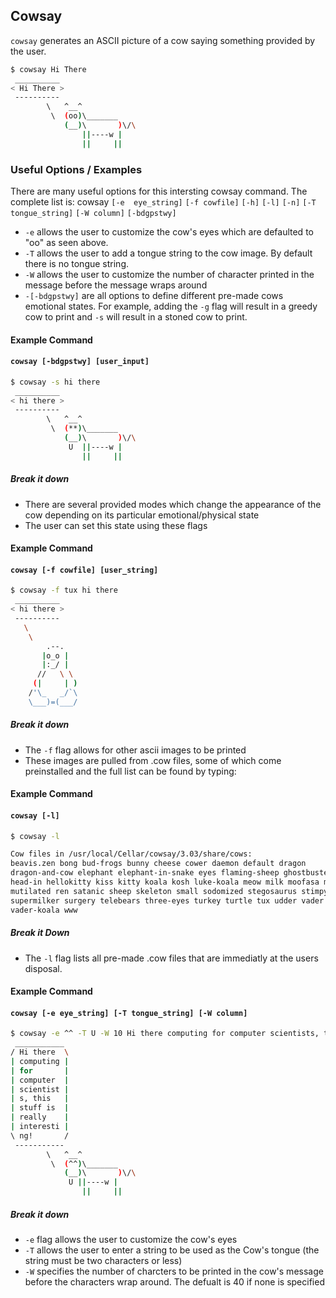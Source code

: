 ---
---

Cowsay
--
`cowsay` generates an ASCII picture of a cow saying something provided by  the  user.


~~~ bash
$ cowsay Hi There
 __________ 
< Hi There >
 ---------- 
        \   ^__^
         \  (oo)\_______
            (__)\       )\/\
                ||----w |
                ||     ||
~~~

<!--more-->



### Useful Options / Examples
There are many useful options for this intersting cowsay command.
The complete list is: cowsay  `[-e  eye_string]` `[-f cowfile]` `[-h]` `[-l]` `[-n]` `[-T tongue_string]` `[-W column]` `[-bdgpstwy]`

 * `-e` allows the user to customize the cow's eyes which are defaulted to "oo" as seen above.
 * `-T` allows the user to add a tongue string to the cow image. By default there is no tongue string.
 * `-W` allows the user to customize the number of character printed in the message before the message wraps around
 * `-[-bdgpstwy]` are all options to define different pre-made cows emotional states. For example, adding the `-g` flag will result in a greedy cow to print and `-s` will result in a stoned cow to print.

#### Example Command

#### `cowsay [-bdgpstwy] [user_input]`

~~~ bash
$ cowsay -s hi there
 __________ 
< hi there >
 ---------- 
        \   ^__^
         \  (**)\_______
            (__)\       )\/\
             U  ||----w |
                ||     ||
~~~

##### Break it down

 * There are several provided modes which change the appearance of the cow depending on its particular emotional/physical state
 * The user can set this state using these flags

#### Example Command

#### `cowsay [-f cowfile] [user_string]`

~~~ bash
$ cowsay -f tux hi there
 __________ 
< hi there >
 ---------- 
   \
    \
        .--.
       |o_o |
       |:_/ |
      //   \ \
     (|     | )
    /'\_   _/`\
    \___)=(___/

~~~

##### Break it down
 * The `-f` flag allows for other ascii images to be printed
 * These images are pulled from .cow files, some of which come preinstalled and the full list can be found by typing:

#### Example Command

#### `cowsay [-l]`

~~~ bash
$ cowsay -l

Cow files in /usr/local/Cellar/cowsay/3.03/share/cows:
beavis.zen bong bud-frogs bunny cheese cower daemon default dragon
dragon-and-cow elephant elephant-in-snake eyes flaming-sheep ghostbusters
head-in hellokitty kiss kitty koala kosh luke-koala meow milk moofasa moose
mutilated ren satanic sheep skeleton small sodomized stegosaurus stimpy
supermilker surgery telebears three-eyes turkey turtle tux udder vader
vader-koala www
~~~

##### Break it Down
 * The `-l` flag lists all pre-made .cow files that are immediatly at the users disposal.

#### Example Command

#### `cowsay [-e eye_string] [-T tongue_string] [-W column]`

~~~ bash
$ cowsay -e ^^ -T U -W 10 Hi there computing for computer scientists, this stuff is really interesting!
 ___________ 
/ Hi there  \
| computing |
| for       |
| computer  |
| scientist |
| s, this   |
| stuff is  |
| really    |
| interesti |
\ ng!       /
 ----------- 
        \   ^__^
         \  (^^)\_______
            (__)\       )\/\
             U ||----w |
                ||     ||
~~~

##### Break it down
 * `-e` flag allows the user to customize the cow's eyes
 * `-T` allows the user to enter a string to be used as the Cow's tongue (the string must be two characters or less)
 * `-W` specifies the number of charcters to be printed in the cow's message before the characters wrap around. The defualt is 40 if none is specified
